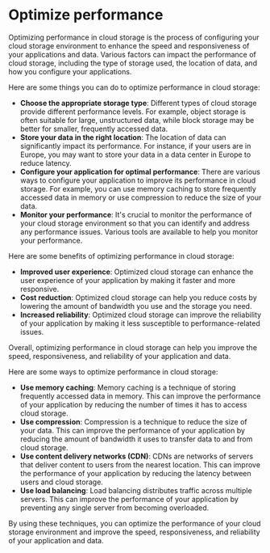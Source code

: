 # Optimize performance

Optimizing performance in cloud storage is the process of configuring your cloud storage environment to enhance the speed and responsiveness of your applications and data. Various factors can impact the performance of cloud storage, including the type of storage used, the location of data, and how you configure your applications.

Here are some things you can do to optimize performance in cloud storage:

* **Choose the appropriate storage type**: Different types of cloud storage provide different performance levels. For example, object storage is often suitable for large, unstructured data, while block storage may be better for smaller, frequently accessed data.
* **Store your data in the right location**: The location of data can significantly impact its performance. For instance, if your users are in Europe, you may want to store your data in a data center in Europe to reduce latency.
* **Configure your application for optimal performance**: There are various ways to configure your application to improve its performance in cloud storage. For example, you can use memory caching to store frequently accessed data in memory or use compression to reduce the size of your data.
* **Monitor your performance**: It's crucial to monitor the performance of your cloud storage environment so that you can identify and address any performance issues. Various tools are available to help you monitor your performance.

Here are some benefits of optimizing performance in cloud storage:

* **Improved user experience**: Optimized cloud storage can enhance the user experience of your application by making it faster and more responsive.
* **Cost reduction**: Optimized cloud storage can help you reduce costs by lowering the amount of bandwidth you use and the storage you need.
* **Increased reliability**: Optimized cloud storage can improve the reliability of your application by making it less susceptible to performance-related issues.

Overall, optimizing performance in cloud storage can help you improve the speed, responsiveness, and reliability of your application and data.

Here are some ways to optimize performance in cloud storage:

* **Use memory caching**: Memory caching is a technique of storing frequently accessed data in memory. This can improve the performance of your application by reducing the number of times it has to access cloud storage.
* **Use compression**: Compression is a technique to reduce the size of your data. This can improve the performance of your application by reducing the amount of bandwidth it uses to transfer data to and from cloud storage.
* **Use content delivery networks (CDN)**: CDNs are networks of servers that deliver content to users from the nearest location. This can improve the performance of your application by reducing the latency between users and cloud storage.
* **Use load balancing**: Load balancing distributes traffic across multiple servers. This can improve the performance of your application by preventing any single server from becoming overloaded.

By using these techniques, you can optimize the performance of your cloud storage environment and improve the speed, responsiveness, and reliability of your application and data.
